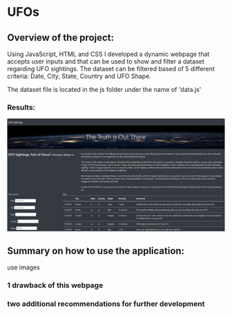 # UFOs
## Overview of the project:
Using JavaScript, HTML and CSS I developed a dynamic webpage that accepts user inputs and that can be used to show and filter a dataset regarding UFO sightings. The dataset can be filtered based of 5 different criteria: Date, City, State, Country and UFO Shape. 

The dataset file is located in the js folder under the name of 'data.js'

### Results:
![](/static/images/results.jpg)


## Summary on how to use the application:
 use images 
 
### 1 drawback of this webpage
### two additional recommendations for further development
